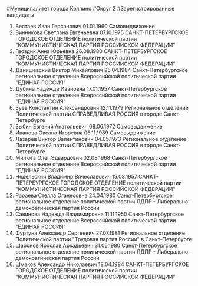 #Муниципалитет
города Колпино
#Округ
2
#Зарегистрированные кандидаты
1. Бестаев Иван Герсанович 01.01.1960
Самовыдвижение
2. Винникова Светлана Евгеньевна 07.10.1975
САНКТ-ПЕТЕРБУРГСКОЕ ГОРОДСКОЕ ОТДЕЛЕНИЕ политической партии "КОММУНИСТИЧЕСКАЯ ПАРТИЯ РОССИЙСКОЙ ФЕДЕРАЦИИ"
3. Гвоздик Анна Юрьевна 26.08.1980
САНКТ-ПЕТЕРБУРГСКОЕ ГОРОДСКОЕ ОТДЕЛЕНИЕ политической партии "КОММУНИСТИЧЕСКАЯ ПАРТИЯ РОССИЙСКОЙ ФЕДЕРАЦИИ"
4. Данишевский Виктор Михайлович 25.04.1984
Санкт-Петербургское региональное отделение Всероссийской политической партии "ЕДИНАЯ РОССИЯ"
5. Дубина Надежда Ивановна 17.01.1957
Санкт-Петербургское региональное отделение Всероссийской политической партии "ЕДИНАЯ РОССИЯ"
6. Зуев Константин Александрович 12.11.1979
Региональное отделение Политической партии СПРАВЕДЛИВАЯ РОССИЯ в городе Санкт-Петербурге
7. Зыбин Евгений Анатольевич 08.06.1972
Самовыдвижение
8. Иванова Оксана Игоревна 06.11.1989
Самовыдвижение
9. Лазарев Виктор Валентинович 04.05.1973
Региональное отделение Политической партии СПРАВЕДЛИВАЯ РОССИЯ в городе Санкт-Петербурге
10. Милюта Олег Эдвардович 02.08.1968
Санкт-Петербургское региональное отделение Всероссийской политической партии "ЕДИНАЯ РОССИЯ"
11. Недельский Владимир Вячеславович 15.03.1957
САНКТ-ПЕТЕРБУРГСКОЕ ГОРОДСКОЕ ОТДЕЛЕНИЕ политической партии "КОММУНИСТИЧЕСКАЯ ПАРТИЯ РОССИЙСКОЙ ФЕДЕРАЦИИ"
12. Рараева Стелла Оганесовна 24.04.1980
Санкт-Петербургское региональное отделение политической партии ЛДПР - Либерально-демократическая партия России
13. Савинова Надежда Владимировна 11.11.1950
Санкт-Петербургское региональное отделение Всероссийской политической партии "ЕДИНАЯ РОССИЯ"
14. Фуртуна Александр Сергеевич 27.07.1981
Региональное отделение Политической партии "Трудовая партия России" в Санкт-Петербурге
15. Шаронов Ярослав Аркадьевич 31.05.1980
Санкт-Петербургское региональное отделение политической партии ЛДПР - Либерально-демократическая партия России
16. Шмаков Александр Николаевич 18.04.1984
САНКТ-ПЕТЕРБУРГСКОЕ ГОРОДСКОЕ ОТДЕЛЕНИЕ политической партии "КОММУНИСТИЧЕСКАЯ ПАРТИЯ РОССИЙСКОЙ ФЕДЕРАЦИИ"
